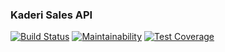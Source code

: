 ### Kaderi Sales API

[![Build Status](https://travis-ci.com/reiosantos/kaderi-api.svg?token=E6xehCrKWn7FT5taBNM4&branch=develop)](https://travis-ci.com/reiosantos/kaderi-api) [![Maintainability](https://api.codeclimate.com/v1/badges/ba4f1eecbcdd2e25fb36/maintainability)](https://codeclimate.com/github/reiosantos/kaderi-api/maintainability) [![Test Coverage](https://api.codeclimate.com/v1/badges/ba4f1eecbcdd2e25fb36/test_coverage)](https://codeclimate.com/github/reiosantos/kaderi-api/test_coverage)

